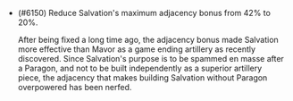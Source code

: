 - (#6150) Reduce Salvation's maximum adjacency bonus from 42% to 20%.
  
  After being fixed a long time ago, the adjacency bonus made Salvation more effective than Mavor as a game ending artillery as recently discovered. Since Salvation's purpose is to be spammed en masse after a Paragon, and not to be built independently as a superior artillery piece, the adjacency that makes building Salvation without Paragon overpowered has been nerfed.
